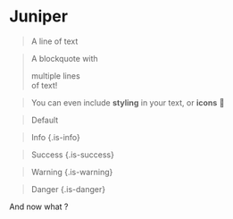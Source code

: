 <!-- TITLE: Juniper -->
<!-- SUBTITLE: A quick summary of Juniper -->

# Juniper

> A line of text

> A blockquote with
> 
> multiple lines  
> of text!

> You can even include **styling** in your text, or **icons** :apple:



> Default


> Info
{.is-info}

> Success
{.is-success}

> Warning
{.is-warning}

> Danger
{.is-danger}


And now what ? 